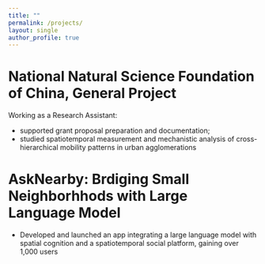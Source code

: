 ```yaml
---
title: ""
permalink: /projects/
layout: single
author_profile: true
---
```


# National Natural Science Foundation of China, General Project
Working as a Research Assistant:
* supported grant proposal preparation and documentation;
* studied spatiotemporal measurement and mechanistic analysis of cross-hierarchical mobility patterns in urban agglomerations

# AskNearby: Brdiging Small Neighborhhods with Large Language Model
<!-- ◦ Principal Investigator, funded by Shenzhen Nanshan Charity Federation -->

* Developed and launched an app integrating a large language model with spatial cognition and a spatiotemporal social platform, gaining over 1,000 users